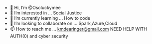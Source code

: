 - 👋 Hi, I’m @Osoluckymee
- 👀 I’m interested in ... Social Justice
- 🌱 I’m currently learning ... How to code
- 💞️ I’m looking to collaborate on ... Spark,Azure,Cloud
- 📫 How to reach me ... kmdearinger@gmail.com
NEED HELP WITH AUTH(0) and cyber security
<!---
Osoluckymee/Osoluckymee is a ✨ special ✨ repository because its `README.md` (this file) appears on your GitHub profile.
You can click the Preview link to take a look at your changes.
--->
